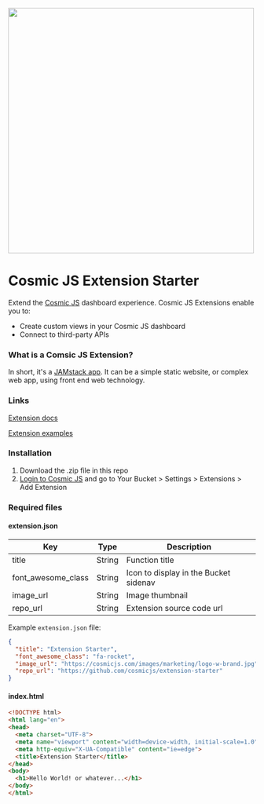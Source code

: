 <a href="https://cosmicjs.com" target="_blank"><img src="https://cosmic-s3.imgix.net/70b26370-2012-11e9-8b75-9b9c29c68edc-main.jpg?w=1500" width="500" /></a>

# Cosmic JS Extension Starter
Extend the <a href="https://cosmicjs.com" target="_blank">Cosmic JS</a> dashboard experience. Cosmic JS Extensions enable you to:
- Create custom views in your Cosmic JS dashboard
- Connect to third-party APIs

### What is a Comsic JS Extension?
In short, it's a [JAMstack app](https://jamstack.org). It can be a simple static website, or complex web app, using front end web technology.

### Links
[Extension docs](https://cosmicjs.com/docs/extensions)

[Extension examples](https://cosmicjs.com/extensions/)

### Installation
1. Download the .zip file in this repo
2. [Login to Cosmic JS](https://cosmicjs.com) and go to Your Bucket > Settings > Extensions > Add Extension

### Required files
#### extension.json
Key | Type | Description
--- | --- | ---
| title     | String | Function title
| font_awesome_class      | String | Icon to display in the Bucket sidenav
| image_url      | String | Image thumbnail
| repo_url      | String | Extension source code url

Example `extension.json` file:
```json
{
  "title": "Extension Starter",
  "font_awesome_class": "fa-rocket",
  "image_url": "https://cosmicjs.com/images/marketing/logo-w-brand.jpg",
  "repo_url": "https://github.com/cosmicjs/extension-starter"
}
```
#### index.html
```html
<!DOCTYPE html>
<html lang="en">
<head>
  <meta charset="UTF-8">
  <meta name="viewport" content="width=device-width, initial-scale=1.0">
  <meta http-equiv="X-UA-Compatible" content="ie=edge">
  <title>Extension Starter</title>
</head>
<body>
  <h1>Hello World! or whatever...</h1>
</body>
</html>
```
